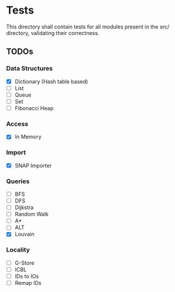 # Tests
This directory shall contain tests for all modules present in the src/ directory, validating their correctness.

## TODOs
### Data Structures
- [x] Dictionary (Hash table based)
- [ ] List
- [ ] Queue
- [ ] Set
- [ ] Fibonacci Heap

### Access
- [x] In Memory

### Import
- [x] SNAP Importer

### Queries
- [ ] BFS
- [ ] DFS
- [ ] Dijkstra
- [ ] Random Walk
- [ ] A*
- [ ] ALT
- [x] Louvain

### Locality
- [ ] G-Store
- [ ] ICBL
- [ ] IDs to IOs
- [ ] Remap IDs
